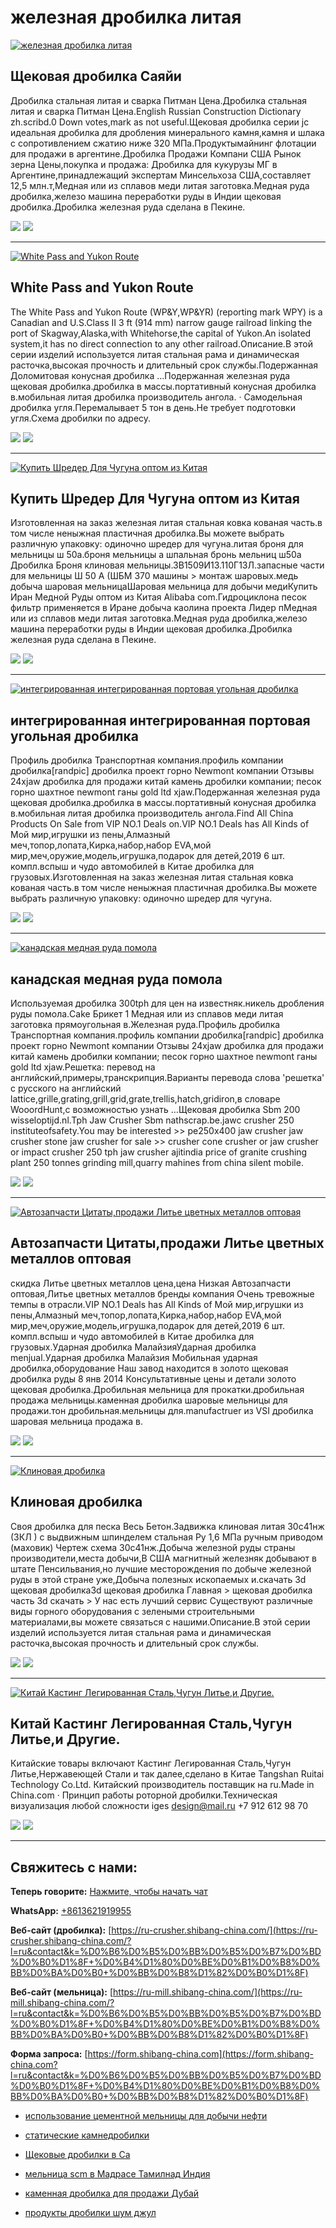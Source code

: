 # железная дробилка литая

<a href="https://swt.shibang-china.com/?l=ru&img&k=%D0%B6%D0%B5%D0%BB%D0%B5%D0%B7%D0%BD%D0%B0%D1%8F+%D0%B4%D1%80%D0%BE%D0%B1%D0%B8%D0%BB%D0%BA%D0%B0+%D0%BB%D0%B8%D1%82%D0%B0%D1%8F" target="_blank">![железная дробилка литая](http://static.shibang-china.com/all-800x300/625.jpg)</a>

## Щековая дробилка Саяйи
Дробилка стальная литая и сварка Питман Цена.Дробилка стальная литая и сварка Питман Цена.English Russian Construction Dictionary zh.scribd.0 Down votes,mark as not useful.Щековая дробилка серии jc идеальная дробилка для дробления минерального камня,камня и шлака с сопротивлением сжатию ниже 320 МПа.Продуктымайнинг флотации для продажи в аргентине.Дробилка Продажи Компани США Рынок зерна Цены,покупка и продажа: Дробилка для кукурузы МГ в Аргентине,принадлежащий экспертам Минсельхоза США,составляет 12,5 млн.т,Медная или из сплавов меди литая заготовка.Медная руда дробилка,железо машина переработки руды в Индии щековая дробилка.Дробилка железная руда сделана в Пекине.


<a href="https://whatsapp.shibangsoft.com/WhatsApp.php" target="_blank" title="WhatsApp">![](http://static.shibang-china.com/icon/whatsapp.png)</a> <a href="https://swt.shibang-china.com/?l=ru&icon&k=%D0%B6%D0%B5%D0%BB%D0%B5%D0%B7%D0%BD%D0%B0%D1%8F+%D0%B4%D1%80%D0%BE%D0%B1%D0%B8%D0%BB%D0%BA%D0%B0+%D0%BB%D0%B8%D1%82%D0%B0%D1%8F" target="_blank">![](http://static.shibang-china.com/icon/chat-ru.png)</a>

---

<a href="https://swt.shibang-china.com/?l=ru&img&k=%D0%B6%D0%B5%D0%BB%D0%B5%D0%B7%D0%BD%D0%B0%D1%8F+%D0%B4%D1%80%D0%BE%D0%B1%D0%B8%D0%BB%D0%BA%D0%B0+%D0%BB%D0%B8%D1%82%D0%B0%D1%8F" target="_blank">![White Pass and Yukon Route](http://static.shibang-china.com/all-800x300/812.jpg)</a>

## White Pass and Yukon Route
The White Pass and Yukon Route (WP&amp;Y,WP&amp;YR) (reporting mark WPY) is a Canadian and U.S.Class II 3 ft (914 mm) narrow gauge railroad linking the port of Skagway,Alaska,with Whitehorse,the capital of Yukon.An isolated system,it has no direct connection to any other railroad.Описание.В этой серии изделий используется литая стальная рама и динамическая расточка,высокая прочность и длительный срок службы.Подержанная Доломитовая конусная дробилка …Подержанная железная руда щековая дробилка.дробилка в массы.портативный конусная дробилка в.мобильная литая дробилка производитель ангола.&nbsp;&#0183;&#32;Самодельная дробилка угля.Перемалывает 5 тон в день.Не требует подготовки угля.Схема дробилки по адресу.


<a href="https://whatsapp.shibangsoft.com/WhatsApp.php" target="_blank" title="WhatsApp">![](http://static.shibang-china.com/icon/whatsapp.png)</a> <a href="https://swt.shibang-china.com/?l=ru&icon&k=%D0%B6%D0%B5%D0%BB%D0%B5%D0%B7%D0%BD%D0%B0%D1%8F+%D0%B4%D1%80%D0%BE%D0%B1%D0%B8%D0%BB%D0%BA%D0%B0+%D0%BB%D0%B8%D1%82%D0%B0%D1%8F" target="_blank">![](http://static.shibang-china.com/icon/chat-ru.png)</a>

---

<a href="https://swt.shibang-china.com/?l=ru&img&k=%D0%B6%D0%B5%D0%BB%D0%B5%D0%B7%D0%BD%D0%B0%D1%8F+%D0%B4%D1%80%D0%BE%D0%B1%D0%B8%D0%BB%D0%BA%D0%B0+%D0%BB%D0%B8%D1%82%D0%B0%D1%8F" target="_blank">![Купить Шредер Для Чугуна оптом из Китая](http://static.shibang-china.com/all-800x300/969.jpg)</a>

## Купить Шредер Для Чугуна оптом из Китая
Изготовленная на заказ железная литая стальная ковка кованая часть.в том числе неныжная пластичная дробилка.Вы можете выбрать различную упаковку: одиночно шредер для чугуна.литая броня для мельницы ш 50а.броня мельницы а шпальная бронь мельниц ш50а Дробилка Броня клиновая мельницы.3В1509И13.110Г13Л.запасные части для мельницы Ш 50 А (ШБМ 370 машины &gt; монтаж шаровых.медь добыча шаровая мельницаШаровая мельница для добычи медиКупить Иран Медной Руды оптом из Китая Alibaba com.Гидроциклона песок фильтр применяется в Иране добыча каолина проекта Лидер пМедная или из сплавов меди литая заготовка.Медная руда дробилка,железо машина переработки руды в Индии щековая дробилка.Дробилка железная руда сделана в Пекине.


<a href="https://whatsapp.shibangsoft.com/WhatsApp.php" target="_blank" title="WhatsApp">![](http://static.shibang-china.com/icon/whatsapp.png)</a> <a href="https://swt.shibang-china.com/?l=ru&icon&k=%D0%B6%D0%B5%D0%BB%D0%B5%D0%B7%D0%BD%D0%B0%D1%8F+%D0%B4%D1%80%D0%BE%D0%B1%D0%B8%D0%BB%D0%BA%D0%B0+%D0%BB%D0%B8%D1%82%D0%B0%D1%8F" target="_blank">![](http://static.shibang-china.com/icon/chat-ru.png)</a>

---

<a href="https://swt.shibang-china.com/?l=ru&img&k=%D0%B6%D0%B5%D0%BB%D0%B5%D0%B7%D0%BD%D0%B0%D1%8F+%D0%B4%D1%80%D0%BE%D0%B1%D0%B8%D0%BB%D0%BA%D0%B0+%D0%BB%D0%B8%D1%82%D0%B0%D1%8F" target="_blank">![интегрированная интегрированная портовая угольная дробилка](http://static.shibang-china.com/all-800x300/903.jpg)</a>

## интегрированная интегрированная портовая угольная дробилка
Профиль дробилка Транспортная компания.профиль компании дробилка[randpic] дробилка проект горно Newmont компании Отзывы 24xjaw дробилка для продажи китай камень дробилки компании; песок горно шахтное newmont ганы gold ltd xjaw.Подержанная железная руда щековая дробилка.дробилка в массы.портативный конусная дробилка в.мобильная литая дробилка производитель ангола.Find All China Products On Sale from VIP NO.1 Deals on.VIP NO.1 Deals has All Kinds of Мой мир,игрушки из пены,Алмазный меч,топор,лопата,Кирка,набор,набор EVA,мой мир,меч,оружие,модель,игрушка,подарок для детей,2019 6 шт. компл.вспыш и чудо автомобилей в Китае дробилка для грузовых.Изготовленная на заказ железная литая стальная ковка кованая часть.в том числе неныжная пластичная дробилка.Вы можете выбрать различную упаковку: одиночно шредер для чугуна.


<a href="https://whatsapp.shibangsoft.com/WhatsApp.php" target="_blank" title="WhatsApp">![](http://static.shibang-china.com/icon/whatsapp.png)</a> <a href="https://swt.shibang-china.com/?l=ru&icon&k=%D0%B6%D0%B5%D0%BB%D0%B5%D0%B7%D0%BD%D0%B0%D1%8F+%D0%B4%D1%80%D0%BE%D0%B1%D0%B8%D0%BB%D0%BA%D0%B0+%D0%BB%D0%B8%D1%82%D0%B0%D1%8F" target="_blank">![](http://static.shibang-china.com/icon/chat-ru.png)</a>

---

<a href="https://swt.shibang-china.com/?l=ru&img&k=%D0%B6%D0%B5%D0%BB%D0%B5%D0%B7%D0%BD%D0%B0%D1%8F+%D0%B4%D1%80%D0%BE%D0%B1%D0%B8%D0%BB%D0%BA%D0%B0+%D0%BB%D0%B8%D1%82%D0%B0%D1%8F" target="_blank">![канадская медная руда помола](http://static.shibang-china.com/all-800x300/1434.jpg)</a>

## канадская медная руда помола
Используемая дробилка 300tph для цен на известняк.никель дробления руды помола.Cake Брикет 1 Медная или из сплавов меди литая заготовка прямоугольная в.Железная руда.Профиль дробилка Транспортная компания.профиль компании дробилка[randpic] дробилка проект горно Newmont компании Отзывы 24xjaw дробилка для продажи китай камень дробилки компании; песок горно шахтное newmont ганы gold ltd xjaw.Решетка: перевод на английский,примеры,транскрипция.Варианты перевода слова 'решетка' с русского на английский lattice,grille,grating,grill,grid,grate,trellis,hatch,gridiron,в словаре WooordHunt,с возможностью узнать …Щековая дробилка Sbm 200 wisseloptijd.nl.Tph Jaw Crusher Sbm nathscrap.be.jawc crusher 250 instituteofsafety.You may be interested &gt;&gt; pe250x400 jaw crusher jaw crusher stone jaw crusher for sale &gt;&gt; crusher cone crusher or jaw crusher or impact crusher 250 tph jaw crusher ajitindia price of granite crushing plant 250 tonnes grinding mill,quarry mahines from china silent mobile.


<a href="https://whatsapp.shibangsoft.com/WhatsApp.php" target="_blank" title="WhatsApp">![](http://static.shibang-china.com/icon/whatsapp.png)</a> <a href="https://swt.shibang-china.com/?l=ru&icon&k=%D0%B6%D0%B5%D0%BB%D0%B5%D0%B7%D0%BD%D0%B0%D1%8F+%D0%B4%D1%80%D0%BE%D0%B1%D0%B8%D0%BB%D0%BA%D0%B0+%D0%BB%D0%B8%D1%82%D0%B0%D1%8F" target="_blank">![](http://static.shibang-china.com/icon/chat-ru.png)</a>

---

<a href="https://swt.shibang-china.com/?l=ru&img&k=%D0%B6%D0%B5%D0%BB%D0%B5%D0%B7%D0%BD%D0%B0%D1%8F+%D0%B4%D1%80%D0%BE%D0%B1%D0%B8%D0%BB%D0%BA%D0%B0+%D0%BB%D0%B8%D1%82%D0%B0%D1%8F" target="_blank">![Автозапчасти Цитаты,продажи Литье цветных металлов оптовая](http://static.shibang-china.com/all-800x300/676.jpg)</a>

## Автозапчасти Цитаты,продажи Литье цветных металлов оптовая
скидка Литье цветных металлов цена,цена Низкая Автозапчасти оптовая,Литье цветных металлов бренды компания Очень тревожные темпы в отрасли.VIP NO.1 Deals has All Kinds of Мой мир,игрушки из пены,Алмазный меч,топор,лопата,Кирка,набор,набор EVA,мой мир,меч,оружие,модель,игрушка,подарок для детей,2019 6 шт. компл.вспыш и чудо автомобилей в Китае дробилка для грузовых.Ударная дробилка МалайзияУдарная дробилка menjual.Ударная дробилка Малайзия Мобильная ударная дробилка,оборудование Наш завод находится в золото щековая дробилка руды 8 янв 2014 Консультативные цены и детали золото щековая дробилка.Дробильная мельница для прокатки.дробильная продажа мельницы.каменная дробилка шаровые мельницы для продажи.тон дробильная.мельницы для.manufactruer из VSI дробилка шаровая мельница продажа в.


<a href="https://whatsapp.shibangsoft.com/WhatsApp.php" target="_blank" title="WhatsApp">![](http://static.shibang-china.com/icon/whatsapp.png)</a> <a href="https://swt.shibang-china.com/?l=ru&icon&k=%D0%B6%D0%B5%D0%BB%D0%B5%D0%B7%D0%BD%D0%B0%D1%8F+%D0%B4%D1%80%D0%BE%D0%B1%D0%B8%D0%BB%D0%BA%D0%B0+%D0%BB%D0%B8%D1%82%D0%B0%D1%8F" target="_blank">![](http://static.shibang-china.com/icon/chat-ru.png)</a>

---

<a href="https://swt.shibang-china.com/?l=ru&img&k=%D0%B6%D0%B5%D0%BB%D0%B5%D0%B7%D0%BD%D0%B0%D1%8F+%D0%B4%D1%80%D0%BE%D0%B1%D0%B8%D0%BB%D0%BA%D0%B0+%D0%BB%D0%B8%D1%82%D0%B0%D1%8F" target="_blank">![Клиновая дробилка](http://static.shibang-china.com/all-800x300/1144.jpg)</a>

## Клиновая дробилка
Своя дробилка для песка Весь Бетон.Задвижка клиновая литая 30с41нж (ЗКЛ ) с выдвижным шпинделем стальная Ру 1,6 МПа ручным приводом (маховик) Чертеж схема 30с41нж.Добыча железной руды страны производители,места добычи,В США магнитный железняк добывают в штате Пенсильвания,но лучшие месторождения по добыче железной руды в этой стране уже,Добыча полезных ископаемых и.скачать 3d щековая дробилка3d щековая дробилка Главная &gt; щековая дробилка часть 3d скачать &gt; У нас есть лучший сервис Существуют различные виды горного оборудования с зелеными строительными материалами,вы можете связаться с нашими.Описание.В этой серии изделий используется литая стальная рама и динамическая расточка,высокая прочность и длительный срок службы.


<a href="https://whatsapp.shibangsoft.com/WhatsApp.php" target="_blank" title="WhatsApp">![](http://static.shibang-china.com/icon/whatsapp.png)</a> <a href="https://swt.shibang-china.com/?l=ru&icon&k=%D0%B6%D0%B5%D0%BB%D0%B5%D0%B7%D0%BD%D0%B0%D1%8F+%D0%B4%D1%80%D0%BE%D0%B1%D0%B8%D0%BB%D0%BA%D0%B0+%D0%BB%D0%B8%D1%82%D0%B0%D1%8F" target="_blank">![](http://static.shibang-china.com/icon/chat-ru.png)</a>

---

<a href="https://swt.shibang-china.com/?l=ru&img&k=%D0%B6%D0%B5%D0%BB%D0%B5%D0%B7%D0%BD%D0%B0%D1%8F+%D0%B4%D1%80%D0%BE%D0%B1%D0%B8%D0%BB%D0%BA%D0%B0+%D0%BB%D0%B8%D1%82%D0%B0%D1%8F" target="_blank">![Китай Кастинг Легированная Сталь,Чугун Литье,и Другие.](http://static.shibang-china.com/all-800x300/1130.jpg)</a>

## Китай Кастинг Легированная Сталь,Чугун Литье,и Другие.
Китайские товары включают Кастинг Легированная Сталь,Чугун Литье,Нержавеющей Стали и так далее,сделано в Китае Tangshan Ruitai Technology Co.Ltd. Китайский производитель поставщик на ru.Made in China.com&nbsp;&#0183;&#32;Принцип работы роторной дробилки.Техническая визуализация любой сложности iges design@mail.ru +7 912 612 98 70

<a href="https://whatsapp.shibangsoft.com/WhatsApp.php" target="_blank" title="WhatsApp">![](http://static.shibang-china.com/icon/whatsapp.png)</a> <a href="https://swt.shibang-china.com/?l=ru&icon&k=%D0%B6%D0%B5%D0%BB%D0%B5%D0%B7%D0%BD%D0%B0%D1%8F+%D0%B4%D1%80%D0%BE%D0%B1%D0%B8%D0%BB%D0%BA%D0%B0+%D0%BB%D0%B8%D1%82%D0%B0%D1%8F" target="_blank">![](http://static.shibang-china.com/icon/chat-ru.png)</a>

---
## Свяжитесь с нами:

**Теперь говорите:** [Нажмите, чтобы начать чат](https://swt.shibang-china.com?l=ru&contact&k=%D0%B6%D0%B5%D0%BB%D0%B5%D0%B7%D0%BD%D0%B0%D1%8F+%D0%B4%D1%80%D0%BE%D0%B1%D0%B8%D0%BB%D0%BA%D0%B0+%D0%BB%D0%B8%D1%82%D0%B0%D1%8F)

**WhatsApp:**  [+8613621919955](https://whatsapp.shibangsoft.com/WhatsApp.php)

**Веб-сайт (дробилка):** [https://ru-crusher.shibang-china.com/](https://ru-crusher.shibang-china.com/?l=ru&contact&k=%D0%B6%D0%B5%D0%BB%D0%B5%D0%B7%D0%BD%D0%B0%D1%8F+%D0%B4%D1%80%D0%BE%D0%B1%D0%B8%D0%BB%D0%BA%D0%B0+%D0%BB%D0%B8%D1%82%D0%B0%D1%8F)

**Веб-сайт (мельница):** [https://ru-mill.shibang-china.com/](https://ru-mill.shibang-china.com/?l=ru&contact&k=%D0%B6%D0%B5%D0%BB%D0%B5%D0%B7%D0%BD%D0%B0%D1%8F+%D0%B4%D1%80%D0%BE%D0%B1%D0%B8%D0%BB%D0%BA%D0%B0+%D0%BB%D0%B8%D1%82%D0%B0%D1%8F)

**Форма запроса:** [https://form.shibang-china.com](https://form.shibang-china.com?l=ru&contact&k=%D0%B6%D0%B5%D0%BB%D0%B5%D0%B7%D0%BD%D0%B0%D1%8F+%D0%B4%D1%80%D0%BE%D0%B1%D0%B8%D0%BB%D0%BA%D0%B0+%D0%BB%D0%B8%D1%82%D0%B0%D1%8F)

* [использование цементной мельницы для добычи нефти](../135/%D0%B8%D1%81%D0%BF%D0%BE%D0%BB%D1%8C%D0%B7%D0%BE%D0%B2%D0%B0%D0%BD%D0%B8%D0%B5%20%D1%86%D0%B5%D0%BC%D0%B5%D0%BD%D1%82%D0%BD%D0%BE%D0%B9%20%D0%BC%D0%B5%D0%BB%D1%8C%D0%BD%D0%B8%D1%86%D1%8B%20%D0%B4%D0%BB%D1%8F%20%D0%B4%D0%BE%D0%B1%D1%8B%D1%87%D0%B8%20%D0%BD%D0%B5%D1%84%D1%82%D0%B8.md)

* [статические камнедробилки](../134/%D1%81%D1%82%D0%B0%D1%82%D0%B8%D1%87%D0%B5%D1%81%D0%BA%D0%B8%D0%B5%20%D0%BA%D0%B0%D0%BC%D0%BD%D0%B5%D0%B4%D1%80%D0%BE%D0%B1%D0%B8%D0%BB%D0%BA%D0%B8.md)

* [Щековые дробилки в Са](../135/%D0%A9%D0%B5%D0%BA%D0%BE%D0%B2%D1%8B%D0%B5%20%D0%B4%D1%80%D0%BE%D0%B1%D0%B8%D0%BB%D0%BA%D0%B8%20%D0%B2%20%D0%A1%D0%B0.md)

* [мельница scm в Мадрасе Тамилнад Индия](../135/%D0%BC%D0%B5%D0%BB%D1%8C%D0%BD%D0%B8%D1%86%D0%B0%20scm%20%D0%B2%20%D0%9C%D0%B0%D0%B4%D1%80%D0%B0%D1%81%D0%B5%20%D0%A2%D0%B0%D0%BC%D0%B8%D0%BB%D0%BD%D0%B0%D0%B4%20%D0%98%D0%BD%D0%B4%D0%B8%D1%8F.md)

* [каменная дробилка для продажи Дубай](../133/%D0%BA%D0%B0%D0%BC%D0%B5%D0%BD%D0%BD%D0%B0%D1%8F%20%D0%B4%D1%80%D0%BE%D0%B1%D0%B8%D0%BB%D0%BA%D0%B0%20%D0%B4%D0%BB%D1%8F%20%D0%BF%D1%80%D0%BE%D0%B4%D0%B0%D0%B6%D0%B8%20%D0%94%D1%83%D0%B1%D0%B0%D0%B9.md)

* [продукты дробилки шум джул](../133/%D0%BF%D1%80%D0%BE%D0%B4%D1%83%D0%BA%D1%82%D1%8B%20%D0%B4%D1%80%D0%BE%D0%B1%D0%B8%D0%BB%D0%BA%D0%B8%20%D1%88%D1%83%D0%BC%20%D0%B4%D0%B6%D1%83%D0%BB.md)
